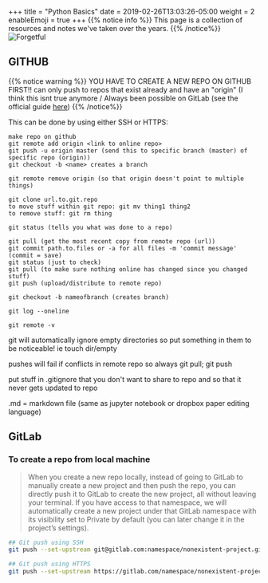 +++
title = "Python Basics"
date = 2019-02-26T13:03:26-05:00
weight = 2
enableEmoji = true
+++
{{% notice info %}} This page is a collection of resources and notes we've taken over the years.
{{% /notice%}}
![Forgetful](/savior/bash/forget.gif?classes=shadow)

## GITHUB

{{% notice warning %}} YOU HAVE TO CREATE A NEW REPO ON GITHUB FIRST!! can only push to repos that exist already and have an "origin" (I think this isnt true anymore / Always been possible on GitLab (see the official guide [here](https://docs.gitlab.com/ee/gitlab-basics/create-project.html)) 
{{% /notice%}} 

This can be done by using either SSH or HTTPS:

```
make repo on github
git remote add origin <link to online repo>
git push -u origin master (send this to specific branch (master) of specific repo (origin))
git checkout -b <name> creates a branch

git remote remove origin (so that origin doesn't point to multiple things)

git clone url.to.git.repo
to move stuff within git repo: git mv thing1 thing2
to remove stuff: git rm thing

git status (tells you what was done to a repo)

git pull (get the most recent copy from remote repo (url))
git commit path.to.files or -a for all files -m 'commit message' (commit = save)
git status (just to check)
git pull (to make sure nothing online has changed since you changed stuff)
git push (upload/distribute to remote repo)

git checkout -b nameofbranch (creates branch)

git log --oneline

git remote -v
``` 

git will automatically ignore empty directories so put something in them to be noticeable! ie touch dir/empty

pushes will fail if conflicts in remote repo
so always git pull; git push

put stuff in .gitignore that you don't want to share to repo and so that it never gets updated to repo

.md = markdown file (same as jupyter notebook or dropbox paper editing language)

## GitLab

### To create a repo from local machine

> When you create a new repo locally, instead of going to GitLab to manually create a new project and then push the repo, you can directly push it to GitLab to create the new project,  all without leaving your terminal. If you have access to that namespace, we will automatically create a new project under that GitLab namespace with its visibility set to Private by default (you can later change it in the project’s settings).

```bash
## Git push using SSH
git push --set-upstream git@gitlab.com:namespace/nonexistent-project.git master

## Git push using HTTPS
git push --set-upstream https://gitlab.com/namespace/nonexistent-project.git master
```